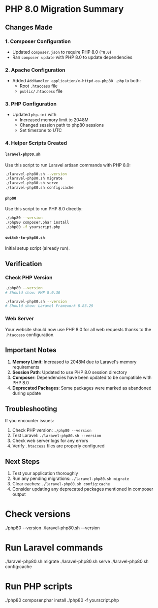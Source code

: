 # PHP 8.0 Migration Summary

## Changes Made

### 1. Composer Configuration
- Updated `composer.json` to require PHP 8.0 (`^8.0`)
- Ran `composer update` with PHP 8.0 to update dependencies

### 2. Apache Configuration
- Added `AddHandler application/x-httpd-ea-php80 .php` to both:
  - Root `.htaccess` file
  - `public/.htaccess` file

### 3. PHP Configuration
- Updated `php.ini` with:
  - Increased memory limit to 2048M
  - Changed session path to php80 sessions
  - Set timezone to UTC

### 4. Helper Scripts Created

#### `laravel-php80.sh`
Use this script to run Laravel artisan commands with PHP 8.0:
```bash
./laravel-php80.sh --version
./laravel-php80.sh migrate
./laravel-php80.sh serve
./laravel-php80.sh config:cache
```

#### `php80`
Use this script to run PHP 8.0 directly:
```bash
./php80 --version
./php80 composer.phar install
./php80 -f yourscript.php
```

#### `switch-to-php80.sh`
Initial setup script (already run).

## Verification

### Check PHP Version
```bash
./php80 --version
# Should show: PHP 8.0.30

./laravel-php80.sh --version
# Should show: Laravel Framework 8.83.29
```

### Web Server
Your website should now use PHP 8.0 for all web requests thanks to the `.htaccess` configuration.

## Important Notes

1. **Memory Limit**: Increased to 2048M due to Laravel's memory requirements
2. **Session Path**: Updated to use PHP 8.0 session directory
3. **Composer**: Dependencies have been updated to be compatible with PHP 8.0
4. **Deprecated Packages**: Some packages were marked as abandoned during update

## Troubleshooting

If you encounter issues:
1. Check PHP version: `./php80 --version`
2. Test Laravel: `./laravel-php80.sh --version`
3. Check web server logs for any errors
4. Verify `.htaccess` files are properly configured

## Next Steps

1. Test your application thoroughly
2. Run any pending migrations: `./laravel-php80.sh migrate`
3. Clear caches: `./laravel-php80.sh config:cache`
4. Consider updating any deprecated packages mentioned in composer output


# Check versions
./php80 --version
./laravel-php80.sh --version

# Run Laravel commands
./laravel-php80.sh migrate
./laravel-php80.sh serve
./laravel-php80.sh config:cache

# Run PHP scripts
./php80 composer.phar install
./php80 -f yourscript.php